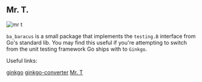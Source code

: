 Mr. T.
----

![mr t](http://finickypenguin.files.wordpress.com/2008/06/mr-t1.jpg)

`ba_baracus` is a small package that implements the `testing.B` interface from Go's standard lib. You may find this useful if you're attempting to switch from the unit testing framework Go ships with to `Ginkgo`.

Useful links:

[ginkgo](https://github.com/onsi/ginkgo)
[ginkgo-converter](https://github.com/tjarratt/ginkgo-converter)
[Mr. T](https://github.com/tjarratt/mr_t)

